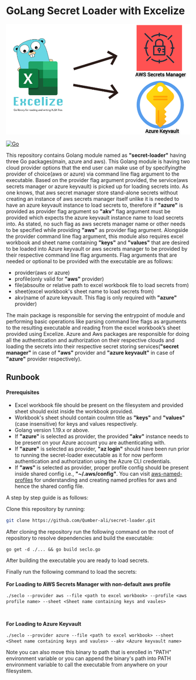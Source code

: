 

# GoLang Secret Loader with Excelize
![Qamber](assets/secret_loader.png)

[![Go](https://github.com/Qumber-ali/secret-loader/actions/workflows/pipeline_go.yml/badge.svg)](https://github.com/Qumber-ali/secret-loader/actions/workflows/pipeline_go.yml)

This repository contains Golang module named as **"secret-loader"** having three Go packages(main, azure and aws). This Golang module is having two cloud provider options that the end user can make use of by specifyingthe provider of choice(aws or azure) via command line flag argument to the executable. Based on the provider flag argument provided, the service(aws secrets manager or azure keyvault) is picked up for loading secrets into. As one knows, that aws secret manager store stand-alone secrets without creating an instance of aws secrets manager itself unlike it is needed to have an azure keyvault instance to load secrets to, therefore if **"azure"** is provided as provider flag argument so **"akv"** flag argument must be provided which expects the azure keyvault instance name to load secrets into. As stated, no such flag as aws secrets manager name or other needs to be specified while providing **"aws"** as provider flag argument. Alongside the provider command line flag argument, this module also requires excel workbook and sheet name containing **"keys"** and **"values"** that are desired to be loaded into Azure keyvault or aws secrets manager to be provided by their respective command line flag arguments. Flag arguments that are needed or optional to be provided with the executable are as follows:

* provider(aws or azure)
* profile(only valid for **"aws"** provider)
* file(absoulte or relative path to excel workbook file to load secrets from)
* sheet(excel workbook's sheet name to load secrets from)
* akv(name of azure keyvault. This flag is only required with **"azure"** provider)

The main package is responsible for serving the entrypoint of module and performing basic operations like parsing command line flags as arguments to the resulting executable and reading from the excel workbook’s sheet provided using Excelize. Azure and Aws packages are responsible for doing all the authentication and authorization on their respective clouds and loading the secrets into their respective secret storing services(**"secret manager"** in case of **"aws"** provider and **"azure keyvault"** in case of **"azure"** provider respectively).

## Runbook

#### Prerequisites

* Excel workbook file should be present on the filesystem and provided sheet should exist inside the workbook provided. 
* Workbook's sheet should contain coulmn title as **"keys"** and **"values"** (case insensitive) for keys and values respectively.
* Golang version 1.19.x or above.
* If **"azure"** is selected as provider, the provided **"akv"** instance needs to be present on your Azure account you are authenticating with.
* If **"azure"** is selected as provider, **"az login"** should have been run prior to running the secret-loader executable as it for now perform authentication and authorization using the Azure CLI credentials.
* If **"aws"** is selected as provider, proper profile config should be present inside shared config i.e., **"~/.aws/config"**. You can visit [aws-named-profiles](https://docs.aws.amazon.com/cli/latest/userguide/cli-configure-profiles.html) for understanding and creating named profiles for aws and hence the shared config file. 



A step by step guide is as follows:

Clone this repository by running:
```sh
git clone https://github.com/Qumber-ali/secret-loader.git
```
After cloning the repository run the following command on the root of repository to resolve dependencies and build the executable:
```golang
go get -d ./... && go build seclo.go
```

After building the executable you are ready to load secrets.

Finally run the following command to load the secrets:
<br />  
**For Loading to AWS Secrets Manager with non-default aws profile**

```golang
./seclo --provider aws --file <path to excel workbook> --profile <aws profile name> --sheet <Sheet name containing keys and vaules>
```
<br />  

**For Loading to Azure Keyvault**

```golang
./seclo --provider azure --file <path to excel workbook> --sheet <Sheet name containing keys and vaules> --akv <Azure keyvault name>
```

Note you can also move this binary to path that is enrolled in "PATH" environment variable or you can append the binary's path into PATH environment variable to call the executable from anywhere on your filesystem.  




